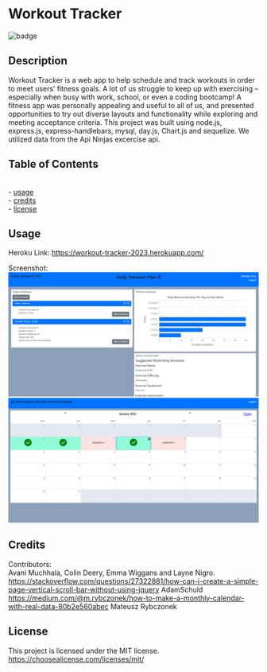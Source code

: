 # Workout Tracker

![badge](https://img.shields.io/badge/License-MIT-blue)

## Description

Workout Tracker is a web app to help schedule and track workouts in order to meet users’ fitness goals. A lot of us struggle to keep up with exercising – especially when busy with work, school, or even a coding bootcamp! A fitness app was personally appealing and useful to all of us, and presented opportunities to try out diverse layouts and functionality while exploring and meeting acceptance criteria. This project was built using node.js, express.js, express-handlebars, mysql, day.js, Chart.js and sequelize. We utilized data from the Api Ninjas excercise api.


## Table of Contents
<br>- [usage](#usage)
<br>- [credits](#credits)
<br>- [license](#license)

## Usage
Heroku Link: https://workout-tracker-2023.herokuapp.com/

Screenshot: 
![link](./assets/image.png)
![link](./assets/image-calendar.png)

## Credits

Contributors: 
<br>Avani Muchhala, Colin Deery, Emma Wiggans and Layne Nigro.
<br>https://stackoverflow.com/questions/27322881/how-can-i-create-a-simple-page-vertical-scroll-bar-without-using-jquery AdamSchuld
<br>https://medium.com/@m.rybczonek/how-to-make-a-monthly-calendar-with-real-data-80b2e560abec Mateusz Rybczonek

## License

This project is licensed under the MIT license. https://choosealicense.com/licenses/mit/
